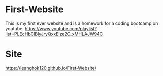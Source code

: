 # First-Website
This is my first ever website and is a homework for a coding bootcamp on youtube: https://www.youtube.com/playlist?list=PLEcHbCIBlyJryQxxElze2C_xMHLAJW94C

# Site
https://leanghok120.github.io/First-Website/
